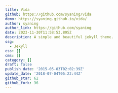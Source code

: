 ```yaml
---
title: Vida
github: https://github.com/syaning/vida
demo: https://syaning.github.io/vida/
author: syaning
author_link: https://github.com/syaning
date: 2023-11-30T11:58:53.895Z
description: A simple and beautiful jekyll theme.
ssg:
  - Jekyll
css: []
cms: []
category: []
draft: false
publish_date: '2015-05-03T02:02:39Z'
update_date: '2018-07-04T05:22:44Z'
github_star: 62
github_fork: 36
---
```


